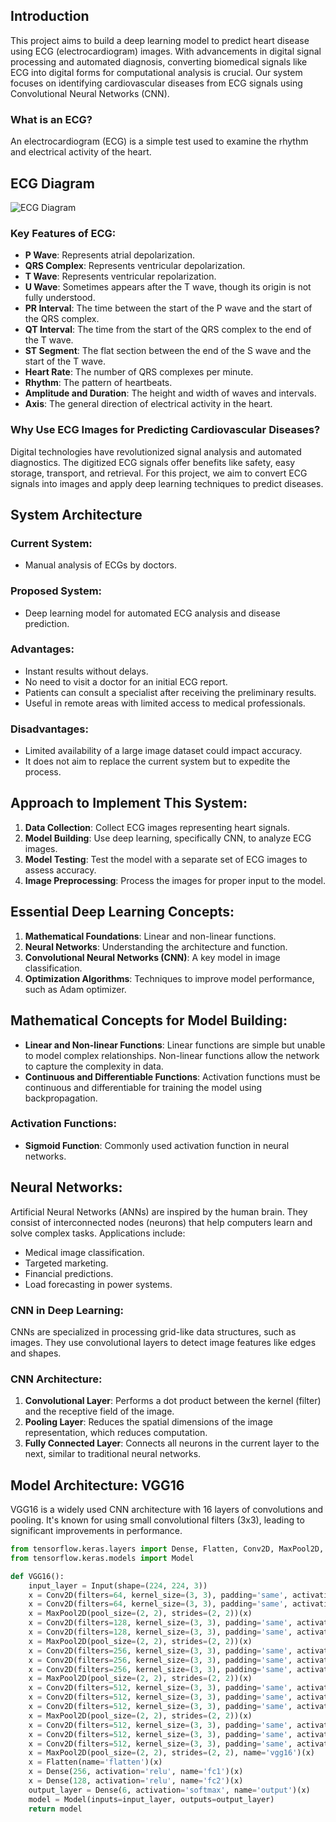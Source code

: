 

## Introduction
This project aims to build a deep learning model to predict heart disease using ECG (electrocardiogram) images. With advancements in digital signal processing and automated diagnosis, converting biomedical signals like ECG into digital forms for computational analysis is crucial. Our system focuses on identifying cardiovascular diseases from ECG signals using Convolutional Neural Networks (CNN).

### What is an ECG?
An electrocardiogram (ECG) is a simple test used to examine the rhythm and electrical activity of the heart.
## ECG Diagram
![ECG Diagram](images/ecg_signail.png)
### Key Features of ECG:
- **P Wave**: Represents atrial depolarization.
- **QRS Complex**: Represents ventricular depolarization.
- **T Wave**: Represents ventricular repolarization.
- **U Wave**: Sometimes appears after the T wave, though its origin is not fully understood.
- **PR Interval**: The time between the start of the P wave and the start of the QRS complex.
- **QT Interval**: The time from the start of the QRS complex to the end of the T wave.
- **ST Segment**: The flat section between the end of the S wave and the start of the T wave.
- **Heart Rate**: The number of QRS complexes per minute.
- **Rhythm**: The pattern of heartbeats.
- **Amplitude and Duration**: The height and width of waves and intervals.
- **Axis**: The general direction of electrical activity in the heart.

### Why Use ECG Images for Predicting Cardiovascular Diseases?
Digital technologies have revolutionized signal analysis and automated diagnostics. The digitized ECG signals offer benefits like safety, easy storage, transport, and retrieval. For this project, we aim to convert ECG signals into images and apply deep learning techniques to predict diseases.

## System Architecture
### Current System:
- Manual analysis of ECGs by doctors.

### Proposed System:
- Deep learning model for automated ECG analysis and disease prediction.

### Advantages:
- Instant results without delays.
- No need to visit a doctor for an initial ECG report.
- Patients can consult a specialist after receiving the preliminary results.
- Useful in remote areas with limited access to medical professionals.

### Disadvantages:
- Limited availability of a large image dataset could impact accuracy.
- It does not aim to replace the current system but to expedite the process.

## Approach to Implement This System:
1. **Data Collection**: Collect ECG images representing heart signals.
2. **Model Building**: Use deep learning, specifically CNN, to analyze ECG images.
3. **Model Testing**: Test the model with a separate set of ECG images to assess accuracy.
4. **Image Preprocessing**: Process the images for proper input to the model.

## Essential Deep Learning Concepts:
1. **Mathematical Foundations**: Linear and non-linear functions.
2. **Neural Networks**: Understanding the architecture and function.
3. **Convolutional Neural Networks (CNN)**: A key model in image classification.
4. **Optimization Algorithms**: Techniques to improve model performance, such as Adam optimizer.

## Mathematical Concepts for Model Building:
- **Linear and Non-linear Functions**: Linear functions are simple but unable to model complex relationships. Non-linear functions allow the network to capture the complexity in data.
- **Continuous and Differentiable Functions**: Activation functions must be continuous and differentiable for training the model using backpropagation.

### Activation Functions:
- **Sigmoid Function**: Commonly used activation function in neural networks.

## Neural Networks:
Artificial Neural Networks (ANNs) are inspired by the human brain. They consist of interconnected nodes (neurons) that help computers learn and solve complex tasks. Applications include:
- Medical image classification.
- Targeted marketing.
- Financial predictions.
- Load forecasting in power systems.

### CNN in Deep Learning:
CNNs are specialized in processing grid-like data structures, such as images. They use convolutional layers to detect image features like edges and shapes.

### CNN Architecture:
1. **Convolutional Layer**: Performs a dot product between the kernel (filter) and the receptive field of the image.
2. **Pooling Layer**: Reduces the spatial dimensions of the image representation, which reduces computation.
3. **Fully Connected Layer**: Connects all neurons in the current layer to the next, similar to traditional neural networks.

## Model Architecture: VGG16
VGG16 is a widely used CNN architecture with 16 layers of convolutions and pooling. It's known for using small convolutional filters (3x3), leading to significant improvements in performance.

```python
from tensorflow.keras.layers import Dense, Flatten, Conv2D, MaxPool2D, Input
from tensorflow.keras.models import Model

def VGG16():
    input_layer = Input(shape=(224, 224, 3))
    x = Conv2D(filters=64, kernel_size=(3, 3), padding='same', activation='relu')(input_layer)
    x = Conv2D(filters=64, kernel_size=(3, 3), padding='same', activation='relu')(x)
    x = MaxPool2D(pool_size=(2, 2), strides=(2, 2))(x)
    x = Conv2D(filters=128, kernel_size=(3, 3), padding='same', activation='relu')(x)
    x = Conv2D(filters=128, kernel_size=(3, 3), padding='same', activation='relu')(x)
    x = MaxPool2D(pool_size=(2, 2), strides=(2, 2))(x)
    x = Conv2D(filters=256, kernel_size=(3, 3), padding='same', activation='relu')(x)
    x = Conv2D(filters=256, kernel_size=(3, 3), padding='same', activation='relu')(x)
    x = Conv2D(filters=256, kernel_size=(3, 3), padding='same', activation='relu')(x)
    x = MaxPool2D(pool_size=(2, 2), strides=(2, 2))(x)
    x = Conv2D(filters=512, kernel_size=(3, 3), padding='same', activation='relu')(x)
    x = Conv2D(filters=512, kernel_size=(3, 3), padding='same', activation='relu')(x)
    x = Conv2D(filters=512, kernel_size=(3, 3), padding='same', activation='relu')(x)
    x = MaxPool2D(pool_size=(2, 2), strides=(2, 2))(x)
    x = Conv2D(filters=512, kernel_size=(3, 3), padding='same', activation='relu')(x)
    x = Conv2D(filters=512, kernel_size=(3, 3), padding='same', activation='relu')(x)
    x = Conv2D(filters=512, kernel_size=(3, 3), padding='same', activation='relu')(x)
    x = MaxPool2D(pool_size=(2, 2), strides=(2, 2), name='vgg16')(x)
    x = Flatten(name='flatten')(x)
    x = Dense(256, activation='relu', name='fc1')(x)
    x = Dense(128, activation='relu', name='fc2')(x)
    output_layer = Dense(6, activation='softmax', name='output')(x)
    model = Model(inputs=input_layer, outputs=output_layer)
    return model
